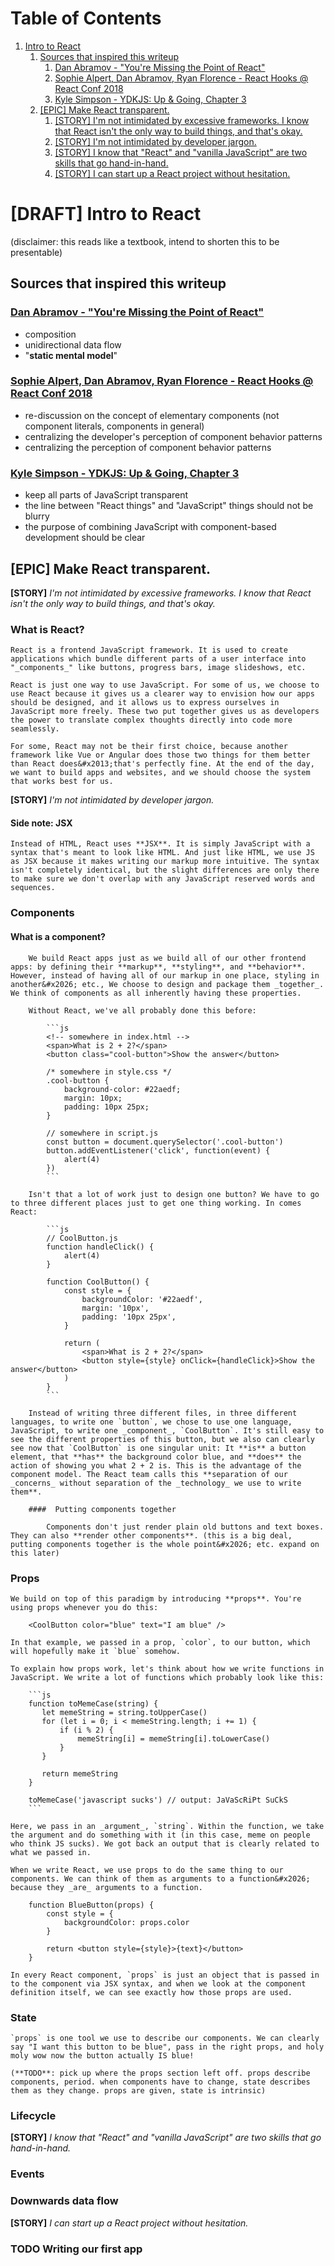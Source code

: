 # Table of Contents

1.  [Intro to React](#org211042e)
    1.  [Sources that inspired this writeup](#orgc6435c0)
        1.  [Dan Abramov - "You're Missing the Point of React"](#org2334996)
        2.  [Sophie Alpert, Dan Abramov, Ryan Florence - React Hooks @ React Conf 2018](#orgb9fb10c)
        3.  [Kyle Simpson - YDKJS: Up & Going, Chapter 3](#orgdc78f6a)
    2.  [[EPIC] Make React transparent.](#org16b49ec)
        1.  [[STORY] I'm not intimidated by excessive frameworks. I know that React isn't the only way to build things, and that's okay.](#orgde9d8d1)
        2.  [[STORY] I'm not intimidated by developer jargon.](#org0ccc198)
        3.  [[STORY] I know that "React" and "vanilla JavaScript" are two skills that go hand-in-hand.](#org53f16c3)
        4.  [[STORY] I can start up a React project without hesitation.](#org05b889f)

<a id="org211042e"></a>

# [DRAFT] Intro to React

(disclaimer: this reads like a textbook, intend to shorten this to be presentable)

<a id="orgc6435c0"></a>

## Sources that inspired this writeup

<a id="org2334996"></a>

### [Dan Abramov - "You're Missing the Point of React"](https://medium.com/@dan_abramov/youre-missing-the-point-of-react-a20e34a51e1a)

- composition
- unidirectional data flow
- "**static mental model**"

<a id="orgb9fb10c"></a>

### [Sophie Alpert, Dan Abramov, Ryan Florence - React Hooks @ React Conf 2018](https://www.youtube.com/watch?v=dpw9EHDh2bM)

- re-discussion on the concept of elementary components (not component literals, components in general)
- centralizing the developer's perception of component behavior patterns
- centralizing the perception of component behavior patterns

<a id="orgdc78f6a"></a>

### [Kyle Simpson - YDKJS: Up & Going, Chapter 3](https://github.com/getify/You-Dont-Know-JS/blob/master/up%2520%2526%2520going/ch3.md)

- keep all parts of JavaScript transparent
- the line between "React things" and "JavaScript" things should not be blurry
- the purpose of combining JavaScript with component-based development should be clear

<a id="org16b49ec"></a>

## [EPIC] Make React transparent.

<a id="orgde9d8d1"></a>

**[STORY]** *I'm not intimidated by excessive frameworks. I know that React isn't the only way to build things, and that's okay.*

###  What is React?

    React is a frontend JavaScript framework. It is used to create applications which bundle different parts of a user interface into "_components_" like buttons, progress bars, image slideshows, etc.

    React is just one way to use JavaScript. For some of us, we choose to use React because it gives us a clearer way to envision how our apps should be designed, and it allows us to express ourselves in JavaScript more freely. These two put together gives us as developers the power to translate complex thoughts directly into code more seamlessly.

    For some, React may not be their first choice, because another framework like Vue or Angular does those two things for them better than React does&#x2013;that's perfectly fine. At the end of the day, we want to build apps and websites, and we should choose the system that works best for us.

<a id="org0ccc198"></a>

**[STORY]** *I'm not intimidated by developer jargon.*

####  Side note: JSX

    Instead of HTML, React uses **JSX**. It is simply JavaScript with a syntax that's meant to look like HTML. And just like HTML, we use JS as JSX because it makes writing our markup more intuitive. The syntax isn't completely identical, but the slight differences are only there to make sure we don't overlap with any JavaScript reserved words and sequences.

###  Components

   ####  What is a component?

        We build React apps just as we build all of our other frontend apps: by defining their **markup**, **styling**, and **behavior**. However, instead of having all of our markup in one place, styling in another&#x2026; etc., We choose to design and package them _together_. We think of components as all inherently having these properties.

        Without React, we've all probably done this before:

            ```js
            <!-- somewhere in index.html -->
            <span>What is 2 + 2?</span>
            <button class="cool-button">Show the answer</button>

            /* somewhere in style.css */
            .cool-button {
                background-color: #22aedf;
                margin: 10px;
                padding: 10px 25px;
            }

            // somewhere in script.js
            const button = document.querySelector('.cool-button')
            button.addEventListener('click', function(event) {
                alert(4)
            })
            ```

        Isn't that a lot of work just to design one button? We have to go to three different places just to get one thing working. In comes React:

            ```js
            // CoolButton.js
            function handleClick() {
                alert(4)
            }

            function CoolButton() {
                const style = {
                    backgroundColor: '#22aedf',
                    margin: '10px',
                    padding: '10px 25px',
                }

                return (
                    <span>What is 2 + 2?</span>
                    <button style={style} onClick={handleClick}>Show the answer</button>
                )
            }
            ```

        Instead of writing three different files, in three different languages, to write one `button`, we chose to use one language, JavaScript, to write one _component_, `CoolButton`. It's still easy to see the different properties of this button, but we also can clearly see now that `CoolButton` is one singular unit: It **is** a button element, that **has** the background color blue, and **does** the action of showing you what 2 + 2 is. This is the advantage of the component model. The React team calls this **separation of our _concerns_ without separation of the _technology_ we use to write them**.

        ####  Putting components together

            Components don't just render plain old buttons and text boxes. They can also **render other components**. (this is a big deal, putting components together is the whole point&#x2026; etc. expand on this later)

###  Props

    We build on top of this paradigm by introducing **props**. You're using props whenever you do this:

        <CoolButton color="blue" text="I am blue" />

    In that example, we passed in a prop, `color`, to our button, which will hopefully make it `blue` somehow.

    To explain how props work, let's think about how we write functions in JavaScript. We write a lot of functions which probably look like this:

        ```js
        function toMemeCase(string) {
           let memeString = string.toUpperCase()
           for (let i = 0; i < memeString.length; i += 1) {
               if (i % 2) {
                   memeString[i] = memeString[i].toLowerCase()
               }
           }

           return memeString
        }

        toMemeCase('javascript sucks') // output: JaVaScRiPt SuCkS
        ```

    Here, we pass in an _argument_, `string`. Within the function, we take the argument and do something with it (in this case, meme on people who think JS sucks). We got back an output that is clearly related to what we passed in.

    When we write React, we use props to do the same thing to our components. We can think of them as arguments to a function&#x2026; because they _are_ arguments to a function.

        function BlueButton(props) {
            const style = {
                backgroundColor: props.color
            }

            return <button style={style}>{text}</button>
        }

    In every React component, `props` is just an object that is passed in to the component via JSX syntax, and when we look at the component definition itself, we can see exactly how those props are used.

###  State

    `props` is one tool we use to describe our components. We can clearly say "I want this button to be blue", pass in the right props, and holy moly wow now the button actually IS blue!

    (**TODO**: pick up where the props section left off. props describe components, period. when components have to change, state describes them as they change. props are given, state is intrinsic)

###  Lifecycle

<a id="org53f16c3"></a>

**[STORY]** *I know that "React" and "vanilla JavaScript" are two skills that go hand-in-hand.*

###  Events

###  Downwards data flow

<a id="org05b889f"></a>

**[STORY]** *I can start up a React project without hesitation.*

### TODO Writing our first app
